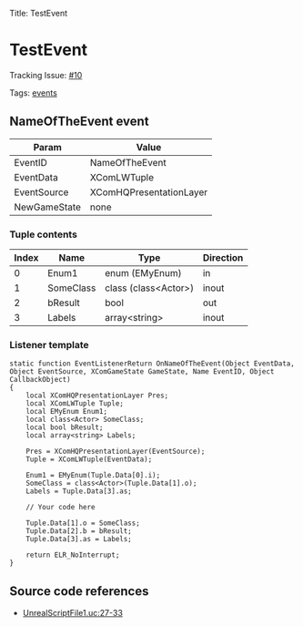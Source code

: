 Title: TestEvent

# TestEvent

Tracking Issue: [#10](https://github.com/X2CommunityCore/X2WOTCCommunityHighlander/issues/10)

Tags: [events](../events.md)

## NameOfTheEvent event

| Param | Value |
| - | - |
| EventID | NameOfTheEvent |
| EventData | XComLWTuple |
| EventSource | XComHQPresentationLayer |
| NewGameState | none |

### Tuple contents

| Index | Name | Type | Direction|
| - | - | - | - |
| 0 | Enum1 | enum (EMyEnum) | in |
| 1 | SomeClass | class (class&lt;Actor&gt;) | inout |
| 2 | bResult | bool | out |
| 3 | Labels | array&lt;string&gt; | inout |


### Listener template

```unrealscript
static function EventListenerReturn OnNameOfTheEvent(Object EventData, Object EventSource, XComGameState GameState, Name EventID, Object CallbackObject)
{
	local XComHQPresentationLayer Pres;
	local XComLWTuple Tuple;
	local EMyEnum Enum1;
	local class<Actor> SomeClass;
	local bool bResult;
	local array<string> Labels;

	Pres = XComHQPresentationLayer(EventSource);
	Tuple = XComLWTuple(EventData);

	Enum1 = EMyEnum(Tuple.Data[0].i);
	SomeClass = class<Actor>(Tuple.Data[1].o);
	Labels = Tuple.Data[3].as;

	// Your code here

	Tuple.Data[1].o = SomeClass;
	Tuple.Data[2].b = bResult;
	Tuple.Data[3].as = Labels;

	return ELR_NoInterrupt;
}
```

## Source code references

* [UnrealScriptFile1.uc:27-33](https://github.com/X2CommunityCore/X2WOTCCommunityHighlander/blob/master/test_src/UnrealScriptFile1.uc#L27-L33)
